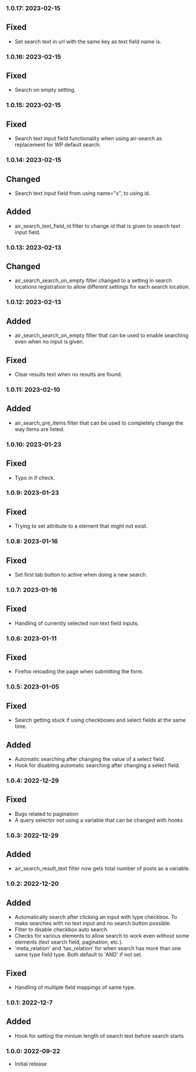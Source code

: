 ### 1.0.17: 2023-02-15
## Fixed
* Set search text in url with the same key as text field name is.

### 1.0.16: 2023-02-15
## Fixed
* Search on empty setting.

### 1.0.15: 2023-02-15
## Fixed
* Search text input field functionality when using air-search as replacement for WP default search.

### 1.0.14: 2023-02-15
## Changed
* Search text input field from using name="s", to using id.

## Added
* air_search_text_field_id filter to change id that is given to search text input field.

### 1.0.13: 2023-02-13
## Changed
* air_search_search_on_empty filter changed to a setting in search locations registration to allow different settings for each search location.

### 1.0.12: 2023-02-13
## Added
* air_search_search_on_empty filter that can be used to enable searching even when no input is given.

## Fixed
* Clear results text when no results are found.

### 1.0.11: 2023-02-10
## Added
* air_search_pre_items filter that can be used to completely change the way items are listed.

### 1.0.10: 2023-01-23
## Fixed
* Typo in if check.

### 1.0.9: 2023-01-23
## Fixed
* Trying to set attribute to a element that might not exist.

### 1.0.8: 2023-01-16
## Fixed
* Set first tab button to active when doing a new search.

### 1.0.7: 2023-01-16
## Fixed
* Handling of currently selected non text field inputs.

### 1.0.6: 2023-01-11
## Fixed
* Firefox reloading the page when submitting the form.

### 1.0.5: 2023-01-05
## Fixed
* Search getting stuck if using checkboxes and select fields at the same time.

## Added
* Automatic searching after changing the value of a select field.
* Hook for disabling automatic searching after changing a select field.

### 1.0.4: 2022-12-29
## Fixed
* Bugs related to pagination
* A query selector not using a variable that can be changed with hooks

### 1.0.3: 2022-12-29
## Added
* air_search_result_text filter now gets total number of posts as a variable.

### 1.0.2: 2022-12-20
## Added
* Automatically search after clicking an input with type checkbox. To make searches with no text input and no search button possible.
* Filter to disable checkbox auto search.
* Checks for various elements to allow search to work even without some elements (text search field, pagination, etc.).
* 'meta_relation' and 'tax_relation' for when search has more than one same type field type. Both default to 'AND' if not set.

## Fixed
* Handling of multiple field mappings of same type.

### 1.0.1: 2022-12-7
## Added
* Hook for setting the minium length of search text before search starts

### 1.0.0: 2022-09-22

* Initial release
